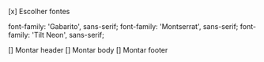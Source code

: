 [x] Escolher fontes

font-family: 'Gabarito', sans-serif;
font-family: 'Montserrat', sans-serif;
font-family: 'Tilt Neon', sans-serif;

[] Montar header
[] Montar body
[] Montar footer


